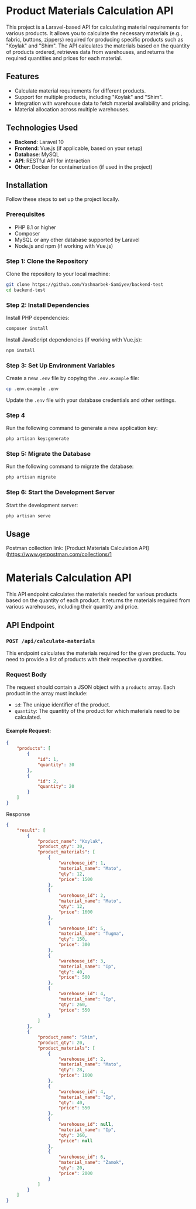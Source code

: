 # Product Materials Calculation API

This project is a Laravel-based API for calculating material requirements for various products. It allows you to calculate the necessary materials (e.g., fabric, buttons, zippers) required for producing specific products such as "Koylak" and "Shim". The API calculates the materials based on the quantity of products ordered, retrieves data from warehouses, and returns the required quantities and prices for each material.

## Features

- Calculate material requirements for different products.
- Support for multiple products, including "Koylak" and "Shim".
- Integration with warehouse data to fetch material availability and pricing.
- Material allocation across multiple warehouses.

## Technologies Used

- **Backend**: Laravel 10
- **Frontend**: Vue.js (if applicable, based on your setup)
- **Database**: MySQL
- **API**: RESTful API for interaction
- **Other**: Docker for containerization (if used in the project)

## Installation

Follow these steps to set up the project locally.

### Prerequisites

- PHP 8.1 or higher
- Composer
- MySQL or any other database supported by Laravel
- Node.js and npm (if working with Vue.js)

### Step 1: Clone the Repository

Clone the repository to your local machine:

```bash
git clone https://github.com/Yashnarbek-Samiyev/backend-test
cd backend-test
```

### Step 2: Install Dependencies
    
Install PHP dependencies:

```bash
composer install
```

Install JavaScript dependencies (if working with Vue.js):

```bash
npm install
```
    
### Step 3: Set Up Environment Variables

Create a new `.env` file by copying the `.env.example` file:

```bash
cp .env.example .env
```
    
Update the `.env` file with your database credentials and other settings.

### Step 4

Run the following command to generate a new application key:

```bash
php artisan key:generate
```
    
### Step 5: Migrate the Database

Run the following command to migrate the database:

```bash
php artisan migrate
```

### Step 6: Start the Development Server

Start the development server:

```bash
php artisan serve
```


## Usage
Postman collection link: [Product Materials Calculation API](https://www.getpostman.com/collections/1
# Materials Calculation API

This API endpoint calculates the materials needed for various products based on the quantity of each product. It returns the materials required from various warehouses, including their quantity and price.

## API Endpoint

### `POST /api/calculate-materials`

This endpoint calculates the materials required for the given products. You need to provide a list of products with their respective quantities.

### Request Body

The request should contain a JSON object with a `products` array. Each product in the array must include:
- `id`: The unique identifier of the product.
- `quantity`: The quantity of the product for which materials need to be calculated.

#### Example Request:

```json
{
    "products": [
        {
            "id": 1,
            "quantity": 30
        },
        {
            "id": 2,
            "quantity": 20
        }
    ]
}
```
Response
```json
{
    "result": [
        {
            "product_name": "Koylak",
            "product_qty": 30,
            "product_materials": [
                {
                    "warehouse_id": 1,
                    "material_name": "Mato",
                    "qty": 12,
                    "price": 1500
                },
                {
                    "warehouse_id": 2,
                    "material_name": "Mato",
                    "qty": 12,
                    "price": 1600
                },
                {
                    "warehouse_id": 5,
                    "material_name": "Tugma",
                    "qty": 150,
                    "price": 300
                },
                {
                    "warehouse_id": 3,
                    "material_name": "Ip",
                    "qty": 40,
                    "price": 500
                },
                {
                    "warehouse_id": 4,
                    "material_name": "Ip",
                    "qty": 260,
                    "price": 550
                }
            ]
        },
        {
            "product_name": "Shim",
            "product_qty": 20,
            "product_materials": [
                {
                    "warehouse_id": 2,
                    "material_name": "Mato",
                    "qty": 28,
                    "price": 1600
                },
                {
                    "warehouse_id": 4,
                    "material_name": "Ip",
                    "qty": 40,
                    "price": 550
                },
                {
                    "warehouse_id": null,
                    "material_name": "Ip",
                    "qty": 260,
                    "price": null
                },
                {
                    "warehouse_id": 6,
                    "material_name": "Zamok",
                    "qty": 20,
                    "price": 2000
                }
            ]
        }
    ]
}

```
